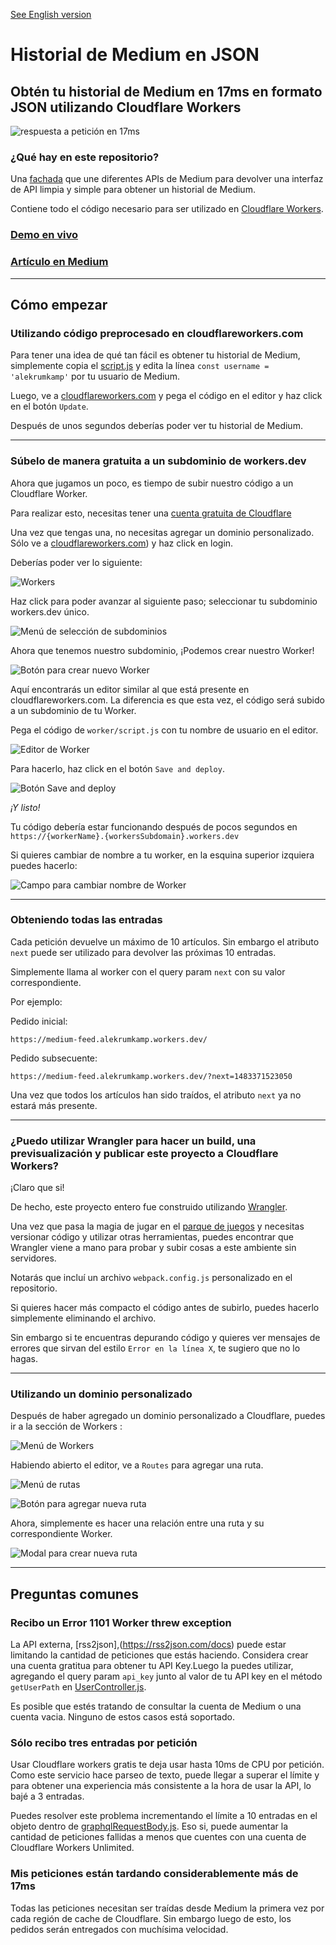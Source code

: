 [See English version](/README.md)

# Historial de Medium en JSON

## Obtén tu historial de Medium en 17ms en formato JSON utilizando Cloudflare Workers

![respuesta a petición en 17ms ](/img/17-ms-response.png "respuesta a petición en 17ms")

### ¿Qué hay en este repositorio?

Una [fachada](<https://es.wikipedia.org/wiki/Facade_(patr%C3%B3n_de_dise%C3%B1o)>) que une diferentes APIs de Medium para devolver una interfaz de API limpia y simple para obtener un historial de Medium.

Contiene todo el código necesario para ser utilizado en [Cloudflare Workers](https://workers.cloudflare.com/).

### [Demo en vivo](https://medium-feed.alekrumkamp.workers.dev/)

### [Artículo en Medium](https://medium.com/@alekrumkamp/c%C3%B3mo-traer-tu-historial-de-medium-en-17ms-usando-cloudflare-workers-bfb4daf058c0)

---

###

## Cómo empezar

### Utilizando código preprocesado en cloudflareworkers.com

Para tener una idea de qué tan fácil es obtener tu historial de Medium, simplemente copia el [script.js](/worker/script.js) y edita la línea `const username = 'alekrumkamp'` por tu usuario de Medium.

Luego, ve a [cloudflareworkers.com](https://cloudflareworkers.com) y pega el código en el editor y haz click en el botón `Update`.

Después de unos segundos deberías poder ver tu historial de Medium.

---

### Súbelo de manera gratuita a un subdominio de workers.dev

Ahora que jugamos un poco, es tiempo de subir nuestro código a un Cloudflare Worker.

Para realizar esto, necesitas tener una [cuenta gratuita de Cloudflare](https://dash.cloudflare.com/sign-up)

Una vez que tengas una, no necesitas agregar un dominio personalizado. Sólo ve a [cloudflareworkers.com](https://cloudflareworkers.com)) y haz click en login.

Deberías poder ver lo siguiente:

![Workers](/img/workers.png "Workers")

Haz click para poder avanzar al siguiente paso; seleccionar tu subdominio workers.dev único.

![Menú de selección de subdominios](/img/subdomain-selection-menu.png "Menú de selección de subdominios")

Ahora que tenemos nuestro subdominio, ¡Podemos crear nuestro Worker!

![Botón para crear nuevo Worker](/img/create-worker-button.png "Botón para crear nuevo Worker")

Aquí encontrarás un editor similar al que está presente en cloudflareworkers.com. La diferencia es que esta vez, el código será subido a un subdominio de tu Worker.

Pega el código de `worker/script.js` con tu nombre de usuario en el editor.

![Editor de Worker](/img/worker-editor.png "Editor de Worker")

Para hacerlo, haz click en el botón `Save and deploy`.

![Botón Save and deploy](/img/save-and-deploy-button.png "Botón Save and deploy")

_¡Y listo!_

Tu código debería estar funcionando después de pocos segundos en `https://{workerName}.{workersSubdomain}.workers.dev`

Si quieres cambiar de nombre a tu worker, en la esquina superior izquiera puedes hacerlo:

![Campo para cambiar nombre de Worker](/img/change-name-field.png "Campo para cambiar nombre de Worker")

---

### Obteniendo todas las entradas

Cada petición devuelve un máximo de 10 artículos. Sin embargo el atributo `next` puede ser utilizado para devolver las próximas 10 entradas.

Simplemente llama al worker con el query param `next` con su valor correspondiente.

Por ejemplo:

Pedido inicial:

`https://medium-feed.alekrumkamp.workers.dev/`

Pedido subsecuente:

`https://medium-feed.alekrumkamp.workers.dev/?next=1483371523050`

Una vez que todos los artículos han sido traídos, el atributo `next` ya no estará más presente.

---

### ¿Puedo utilizar Wrangler para hacer un build, una previsualización y publicar este proyecto a Cloudflare Workers?

¡Claro que si!

De hecho, este proyecto entero fue construido utilizando [Wrangler](https://github.com/cloudflare/wrangler).

Una vez que pasa la magia de jugar en el [parque de juegos](https://cloudflareworkers.com) y necesitas versionar código y utilizar otras herramientas, puedes encontrar que Wrangler viene a mano para probar y subir cosas a este ambiente sin servidores.

Notarás que incluí un archivo `webpack.config.js` personalizado en el repositorio.

Si quieres hacer más compacto el código antes de subirlo, puedes hacerlo simplemente eliminando el archivo.

Sin embargo si te encuentras depurando código y quieres ver mensajes de errores que sirvan del estilo `Error en la línea X`, te sugiero que no lo hagas.

---

### Utilizando un dominio personalizado

Después de haber agregado un dominio personalizado a Cloudflare, puedes ir a la sección de Workers :

![Menú de Workers](/img/workers-menu.png "Menú de Workers")

Habiendo abierto el editor, ve a `Routes` para agregar una ruta.

![Menú de rutas](/img/routes-menu.png "Menú de rutas")

![Botón para agregar nueva ruta](/img/route-button.png "Botón para agregar nueva ruta")

Ahora, simplemente es hacer una relación entre una ruta y su correspondiente Worker.

![Modal para crear nueva ruta](/img/route-modal.png "Modal para crear nueva ruta")

---

## Preguntas comunes

### Recibo un Error 1101 Worker threw exception

La API externa, [rss2json],(https://rss2json.com/docs) puede estar limitando la cantidad de peticiones que estás haciendo. Considera crear una cuenta gratitua para obtener tu API Key.Luego la puedes utilizar, agregando el query param  `api_key` junto al valor de tu API key en el método `getUserPath` en [UserController.js](/src/Controller/UserController/UserController.js).

Es posible que estés tratando de consultar la cuenta de Medium o una cuenta vacia. Ninguno de estos casos está soportado.

### Sólo recibo tres entradas por petición

Usar Cloudflare workers gratis te deja usar hasta 10ms de CPU por petición. Como este servicio hace parseo de texto, puede llegar a superar el límite y para obtener una experiencia más consistente a la hora de usar la API, lo bajé a 3 entradas.

Puedes resolver este problema incrementando el límite a 10 entradas en el objeto dentro de [graphqlRequestBody.js](/src/Model/graphqlRequestBody/graphqlRequestBody.js). Eso si, puede aumentar la cantidad de peticiones fallidas a menos que cuentes con una cuenta de Cloudflare Workers Unlimited.

### Mis peticiones están tardando considerablemente más de 17ms

Todas las peticiones necesitan ser traídas desde Medium la primera vez por cada región de cache de Cloudflare. Sin embargo luego de esto, los pedidos serán entregados con muchísima velocidad.
